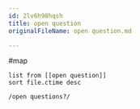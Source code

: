 ```yaml
---
id: 2lv6h98hqsh
title: open question
originalFileName: open question.md

---
```


#map

```dataview
list from [[open question]]
sort file.ctime desc
```

```query
/open questions?/
```
